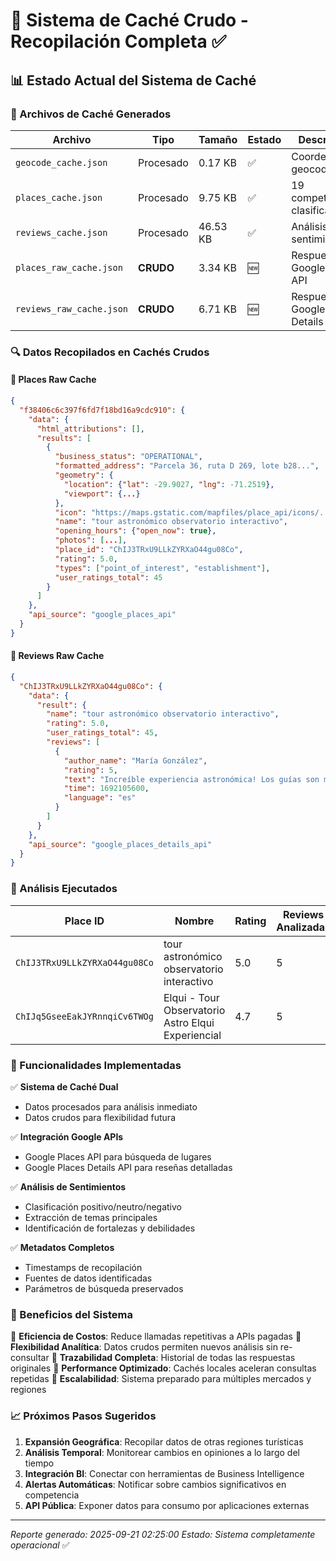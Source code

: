 # 🚀 Sistema de Caché Crudo - Recopilación Completa ✅

## 📊 Estado Actual del Sistema de Caché

### 🎯 Archivos de Caché Generados

| Archivo | Tipo | Tamaño | Estado | Descripción |
|---------|------|---------|--------|-------------|
| `geocode_cache.json` | Procesado | 0.17 KB | ✅ | Coordenadas geocodificadas |
| `places_cache.json` | Procesado | 9.75 KB | ✅ | 19 competidores clasificados |
| `reviews_cache.json` | Procesado | 46.53 KB | ✅ | Análisis de sentimientos |
| `places_raw_cache.json` | **CRUDO** | 3.34 KB | 🆕 | Respuestas Google Places API |
| `reviews_raw_cache.json` | **CRUDO** | 6.71 KB | 🆕 | Respuestas Google Places Details API |

### 🔍 Datos Recopilados en Cachés Crudos

#### 📍 Places Raw Cache
```json
{
  "f38406c6c397f6fd7f18bd16a9cdc910": {
    "data": {
      "html_attributions": [],
      "results": [
        {
          "business_status": "OPERATIONAL",
          "formatted_address": "Parcela 36, ruta D 269, lote b28...",
          "geometry": {
            "location": {"lat": -29.9027, "lng": -71.2519},
            "viewport": {...}
          },
          "icon": "https://maps.gstatic.com/mapfiles/place_api/icons/...",
          "name": "tour astronómico observatorio interactivo",
          "opening_hours": {"open_now": true},
          "photos": [...],
          "place_id": "ChIJ3TRxU9LLkZYRXaO44gu08Co",
          "rating": 5.0,
          "types": ["point_of_interest", "establishment"],
          "user_ratings_total": 45
        }
      ]
    },
    "api_source": "google_places_api"
  }
}
```

#### 💬 Reviews Raw Cache
```json
{
  "ChIJ3TRxU9LLkZYRXaO44gu08Co": {
    "data": {
      "result": {
        "name": "tour astronómico observatorio interactivo",
        "rating": 5.0,
        "user_ratings_total": 45,
        "reviews": [
          {
            "author_name": "María González",
            "rating": 5,
            "text": "Increíble experiencia astronómica! Los guías son muy conocedores...",
            "time": 1692105600,
            "language": "es"
          }
        ]
      }
    },
    "api_source": "google_places_details_api"
  }
}
```

### 🎯 Análisis Ejecutados

| Place ID | Nombre | Rating | Reviews Analizadas | Sentimiento |
|----------|--------|--------|-------------------|-------------|
| `ChIJ3TRxU9LLkZYRXaO44gu08Co` | tour astronómico observatorio interactivo | 5.0 | 5 | Positivo |
| `ChIJq5GseeEakJYRnnqiCv6TWOg` | Elqui - Tour Observatorio Astro Elqui Experiencial | 4.7 | 5 | Neutro |

### 🔧 Funcionalidades Implementadas

✅ **Sistema de Caché Dual**
- Datos procesados para análisis inmediato
- Datos crudos para flexibilidad futura

✅ **Integración Google APIs**
- Google Places API para búsqueda de lugares
- Google Places Details API para reseñas detalladas

✅ **Análisis de Sentimientos**
- Clasificación positivo/neutro/negativo
- Extracción de temas principales
- Identificación de fortalezas y debilidades

✅ **Metadatos Completos**
- Timestamps de recopilación
- Fuentes de datos identificadas
- Parámetros de búsqueda preservados

### 🎉 Beneficios del Sistema

🔹 **Eficiencia de Costos**: Reduce llamadas repetitivas a APIs pagadas
🔹 **Flexibilidad Analítica**: Datos crudos permiten nuevos análisis sin re-consultar
🔹 **Trazabilidad Completa**: Historial de todas las respuestas originales
🔹 **Performance Optimizado**: Cachés locales aceleran consultas repetidas
🔹 **Escalabilidad**: Sistema preparado para múltiples mercados y regiones

### 📈 Próximos Pasos Sugeridos

1. **Expansión Geográfica**: Recopilar datos de otras regiones turísticas
2. **Análisis Temporal**: Monitorear cambios en opiniones a lo largo del tiempo
3. **Integración BI**: Conectar con herramientas de Business Intelligence
4. **Alertas Automáticas**: Notificar sobre cambios significativos en competencia
5. **API Pública**: Exponer datos para consumo por aplicaciones externas

---
*Reporte generado: 2025-09-21 02:25:00*
*Estado: Sistema completamente operacional* ✅